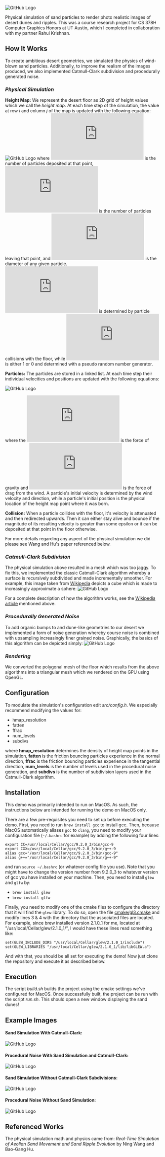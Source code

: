 
![GitHub Logo](/images/title.png)

Physical simulation of sand particles to render photo realistic images of desert dunes and ripples. This was a course research project for CS 378H Computer Graphics Honors at UT Austin, which I completed in collaboration with my partner Rahul Krishnan.

## How It Works
To create ambitious desert geometries, we simulated the physics of wind-blown sand particles. Additionally, to improve the realism of the images produced, we also implemented Catmull-Clark subdivision and procedurally generated noise.

### *Physical Simulation*
**Height Map:**
We represent the desert floor as 2D grid of height values which we call the *height map*.
At each time step of the simulation, the value at row *i* and column *j* of the map is updated with the following equation:
![GitHub Logo](/images/hmap.png)
where ![equation](https://latex.codecogs.com/gif.latex?%5Cinline%20%5Cdpi%7B200%7D%20%5Cfn_cm%20%5Ctiny%20n_d) is the number of particles deposited at that point, ![equation](https://latex.codecogs.com/gif.latex?%5Cinline%20%5Cdpi%7B200%7D%20%5Cfn_cm%20%5Ctiny%20n_b) is the number of particles leaving that point, and ![equation](https://latex.codecogs.com/gif.latex?%5Cinline%20%5Cdpi%7B200%7D%20%5Cfn_cm%20%5Ctiny%20%5Cdelta) is the diameter of any given particle. 
![equation](https://latex.codecogs.com/gif.latex?%5Cinline%20%5Cdpi%7B200%7D%20%5Cfn_cm%20%5Ctiny%20n_d) is determined by particle collisions with the floor, while ![equation](https://latex.codecogs.com/gif.latex?%5Cinline%20%5Cdpi%7B200%7D%20%5Cfn_cm%20%5Ctiny%20n_b) is either 1 or 0 and determined with a pseudo random number generator.

**Particles:**
The particles are stored in a linked list. At each time step their individual velocities and positions are updated with the following equations:

![GitHub Logo](/images/particle.png)

where the ![equation](https://latex.codecogs.com/gif.latex?%5Cinline%20%5Cdpi%7B200%7D%20%5Cfn_cm%20%5Ctiny%20F_g) is the force of gravity and ![equation](https://latex.codecogs.com/gif.latex?%5Cinline%20%5Cdpi%7B200%7D%20%5Cfn_cm%20%5Ctiny%20F_d) is the force of drag from the wind.
A particle's initial velocity is determined by the wind velocity and direction, while a particle's initial position is the physical location of the height map point where it was born.

**Collision:**
When a particle collides with the floor, it's velocity is attenuated and then redirected upwards.
Then it can either stay alive and bounce if the magnitude of its resulting velocity is greater than some epsilon or it can be deposited at that point in the floor otherwise.

For more details regarding any aspect of the physical simulation we did please see Wang and Hu's paper referenced below.

### *Catmull-Clark Subdivision*
The physical simulation above resulted in a mesh which was too jaggy. To fix this, we implemented the classic Catmull-Clark algorithm whereby a surface is recursively subdivided and made incrementally smoother. For example, this image taken from [Wikipedia](https://en.wikipedia.org/wiki/Catmull%E2%80%93Clark_subdivision_surface) depicts a cube which is made to increasingly approximate a sphere:
![GitHub Logo](/images/cat-clark.png)

For a complete description of how the algorithm works, see the [Wikipedia article](https://en.wikipedia.org/wiki/Catmull%E2%80%93Clark_subdivision_surface) mentioned above.

### *Procedurally Generated Noise*
To add organic bumps to and dune-like geometries to our desert we implemented a form of noise generation whereby course noise is combined with upsampling increasingly finer grained noise. Graphically, the basics of this algorithm can be depicted simply:
![GitHub Logo](/images/noise.png)

### *Rendering*
We converted the polygonal mesh of the floor which results from the above algorithms into a triangular mesh which we rendered on the GPU using OpenGL.

## Configuration
To modulate the simulation's configuration edit *src/config.h*. We especially recommend modifying the values for:
* hmap_resolution
* fatten
* ffrac
* num_levels 
* subdivs

where **hmap_resolution** determines the density of height map points in the simulation, **fatten** is the friction bouncing particles experience in the normal direction, **ffrac** is the friction bouncing particles experience in the tangential direction, **num_levels** is the number of levels used in the procedural noise generation, and **subdivs** is the number of subdivision layers used in the Catmull-Clark algorithm.

## Installation
This demo was primarily intended to run on MacOS. As such, the instructions below are intended for running the demo on MacOS only.

There are a few pre-requisites you need to set up before executing the demo. First, you need to run `brew install gcc` to install gcc. Then, because MacOS automatically aliases `gcc` to `clang`, you need to modify your configuration file (`~/.bashrc` for example) by adding the following four lines:

```
export CC=/usr/local/Cellar/gcc/9.2.0_3/bin/gcc-9
export CXX=/usr/local/Cellar/gcc/9.2.0_3/bin/g++-9
alias gcc="/usr/local/Cellar/gcc/9.2.0_3/bin/gcc-9"
alias g++="/usr/local/Cellar/gcc/9.2.0_3/bin/g++-9" 
```

and run `source ~/.bashrc` (or whatever config file you use). Note that you might have to change the version number from 9.2.0_3 to whatever version of gcc you have installed on your machine. Then, you need to install `glew` and `glfw` by:
- `brew install glew`
- `brew install glfw`

Finally, you need to modify one of the cmake files to configure the directory that it will find the `glew` library. To do so, open the file [cmake/gl3.cmake](/cmake/gl3.cmake#L3) and modify lines 3 & 4 with the directory that the associated files are located. For example, since brew installed version 2.1.0_1 for me, located at "/usr/local/Cellar/glew/2.1.0_1/", I would have these lines read something like:

```
set(GLEW_INCLUDE_DIRS "/usr/local/Cellar/glew/2.1.0_1/include")
set(GLEW_LIBRARIES "/usr/local/Cellar/glew/2.1.0_1/lib/libGLEW.a")
```

And with that, you should be all set for executing the demo! Now just clone the repository and execute it as described below.

## Execution
The script *build.sh* builds the project using the cmake settings we've configured for MacOS. Once successfully built, the project can be run with the script *run.sh*. This should open a new window displaying the sand dunes!

## Example Images
#### Sand Simulation With Catmull-Clark:
![GitHub Logo](/images/ripples.png)

#### Procedural Noise With Sand Simulation and Catmull-Clark:
![GitHub Logo](/images/procedural.png)

#### Sand Simulation Without Catmull-Clark Subdivisions:
![GitHub Logo](/images/edgy.png)

#### Procedural Noise Without Sand Simulation:
![GitHub Logo](/images/bumpy.png)

## Referenced Works
The physical simulation math and physics came from:
*Real-Time Simulation of Aeolian Sand Movement and Sand Ripple Evolution* by Ning Wang and Bao-Gang Hu.

